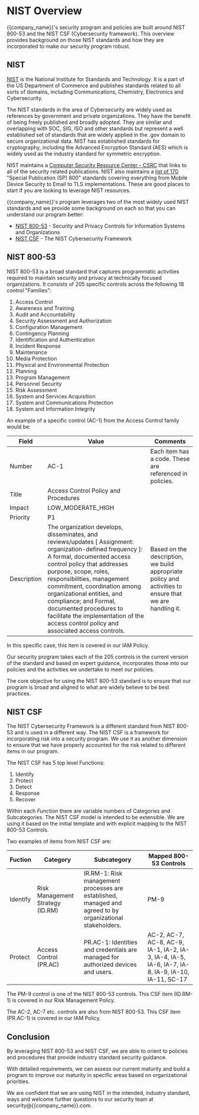 # NIST Overview

{{company_name}}'s security program and policies are built around NIST 800-53 and the NIST CSF (Cybersecurity framework).  This overview provides background on those NIST standards and how they are incorporated to make our security program robust.

## NIST

[NIST](https://www.nist.gov/) is the National Institute for Standards and Technology.  It is a part of the US Department of Commerce and publishes standards related to all sorts of domains, including Communications, Chemistry, Electronics and Cybersecurity.  

The NIST standards in the area of Cybersecurity are widely used as references by government and private organizations.  They have the benefit of being freely published and broadly adopted.  They are similar and overlapping with SOC, SIG, ISO and other standards but represent a well established set of standards that are widely applied in the .gov domain to secure organizational data.  NIST has established standards for cryptography, including the Advanced Encryption Standard (AES) which is widely used as the industry standard for symmetric encryption.

NIST maintains a [Computer Security Resource Center - CSRC](https://csrc.nist.gov/) that links to all of the security related publications.  NIST also maintains a [list of 170](https://csrc.nist.gov/publications/sp800) "Special Publication (SP) 800" standards covering everything from Mobile Device Security to Email to TLS implementations.  These are good places to start if you are looking to leverage NIST resources.

{{company_name}}'s program leverages two of the most widely used NIST standards and we provide some background on each so that you can understand our program better:

* [NIST 800-53](https://csrc.nist.gov/CSRC/media//Publications/sp/800-53/rev-5/draft/documents/sp800-53r5-draft.pdf) - Security and Privacy Controls for Information Systems and Organizations
* [NIST CSF](https://www.nist.gov/cyberframework) - The NIST Cybersecurity Framework

## NIST 800-53

NIST 800-53 is a broad standard that captures programmatic activities required to maintain security and privacy at technically focused organizations.  It consists of 205 specific controls across the following 18 control "Families": 

1. Access Control
1. Awareness and Training
1. Audit and Accountability
1. Security Assessment and Authorization
1. Configuration Management
1. Contingency Planning
1. Identification and Authentication
1. Incident Response
1. Maintenance
1. Media Protection
1. Physical and Environmental Protection
1. Planning
1. Program Management
1. Personnel Security
1. Risk Assessment
1. System and Services Acquisition
1. System and Communications Protection
1. System and Information Integrity

An example of a specific control (AC-1) from the Access Control family would be: 

| Field | Value | Comments |
|-------|-------|----------|
| Number| AC-1  | Each item has a code.  These are referenced in policies. |
| Title | Access Control Policy and Procedures | |
| Impact | LOW_MODERATE_HIGH | | 
| Priority |P1 | |
| Description | The organization develops, disseminates, and reviews/updates [  Assignment: organization-defined frequency ]: A formal, documented access control policy that addresses purpose, scope, roles, responsibilities, management commitment, coordination among organizational entities, and compliance; and Formal, documented procedures to facilitate the implementation of the access control policy and associated access controls. | Based on the description, we build appropriate policy and activities to ensure that we are handling it.|

In this specific case, this item is covered in our IAM Policy.

Our security program takes each of the 205 controls in the current version of the standard and based on expert guidance, incorporates those into our policies and the activities we undertake to meet our policies.

The core objective for using the NIST 800-53 standard is to ensure that our program is broad and aligned to what are widely believe to be best practices.

## NIST CSF

The NIST Cybersecurity Framework is a different standard from NIST 800-53 and is used in a different way.  The NIST CSF is a framework for incorporating _risk_ into a security program.  We use it as another dimension to ensure that we have properly accounted for the risk related to different items in our program.

The NIST CSF has 5 top level Functions:

1. Identify
1. Protect
1. Detect
1. Response
1. Recover

Within each _Function_ there are variable numbers of Categories and Subcategories.  The NIST CSF model is intended to be extensible.  We are using it based on the initial template and with explicit mapping to the NIST 800-53 Controls.

Two examples of items from NIST CSF are: 

|Fuction | Category | Subcategory | Mapped 800-53 Controls |
|--------|----------|-------------|------------------------|
| Identify | Risk Management Strategy (ID.RM) | IR.RM-1: Risk management processes are established, managed and agreed to by organizational stakeholders. | PM-9 |
| Protect | Access Control (PR.AC) | PR.AC-1: Identities and credentials are managed for authorized devices and users. | AC-2, AC-7, AC-8, AC-9, IA-1, IA-2, IA-3, IA-4, IA-5, IA-6, IA-7, IA-8, IA-9, IA-10, IA-11, SC-17 |

The PM-9 control is one of the NIST 800-53 controls.  This CSF item (ID.RM-1) is covered in our Risk Management Policy.

The AC-2, AC-7 etc. controls are also from NIST 800-53.  This CSF item (PR.AC-1) is covered in our IAM Policy.

## Conclusion

By leveraging NIST 800-53 and NIST CSF, we are able to orient to policies and procedures that provide industry standard security guidance.

With detailed requirements, we can assess our current maturity and build a program to improve our maturity in specific areas based on organizational priorities.

We are confident that we are using NIST in the intended, industry standard, ways and welcome further questions to our security team at security@{{company_name}}.com.